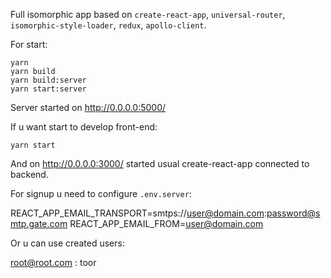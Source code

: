 Full isomorphic app based on `create-react-app`, `universal-router`, `isomorphic-style-loader`, `redux`, `apollo-client`.

For start:

```
yarn
yarn build
yarn build:server
yarn start:server
```

Server started on http://0.0.0.0:5000/

If u want start to develop front-end:

```
yarn start
```

And on http://0.0.0.0:3000/ started usual create-react-app connected to backend.

For signup u need to configure `.env.server`:

REACT_APP_EMAIL_TRANSPORT=smtps://user@domain.com:password@smtp.gate.com
REACT_APP_EMAIL_FROM=user@domain.com

Or u can use created users:

root@root.com : toor
